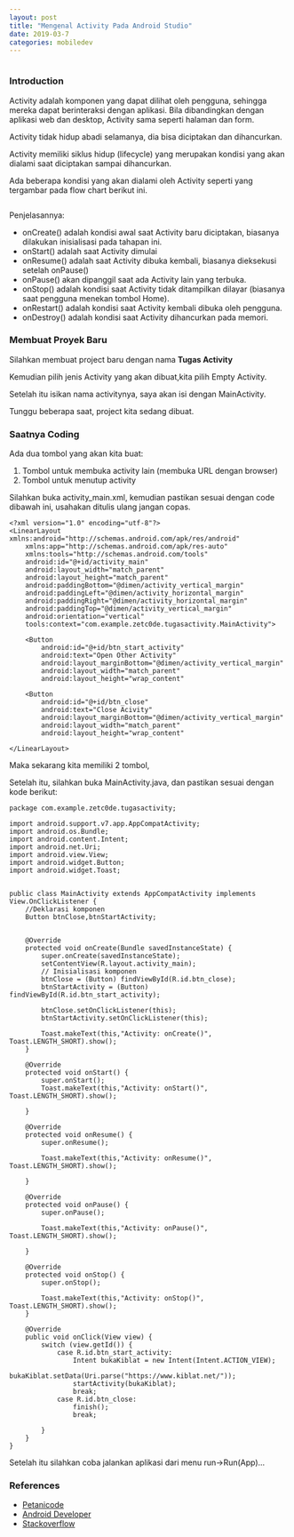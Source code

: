 ```yaml
---
layout: post
title: "Mengenal Activity Pada Android Studio"
date: 2019-03-7
categories: mobiledev
---
```


![]()
### Introduction
Activity adalah komponen yang dapat dilihat oleh pengguna, sehingga mereka dapat berinteraksi dengan aplikasi.
Bila dibandingkan dengan aplikasi web dan desktop, Activity sama seperti halaman dan form.

Activity tidak hidup abadi selamanya, dia bisa diciptakan dan dihancurkan.

Activity memiliki siklus hidup (lifecycle) yang merupakan kondisi yang akan dialami saat diciptakan sampai dihancurkan.

Ada beberapa kondisi yang akan dialami oleh Activity seperti yang tergambar pada flow chart berikut ini.

![]()

Penjelasannya:

- onCreate() adalah kondisi awal saat Activity baru diciptakan, biasanya dilakukan inisialisasi pada tahapan ini.
- onStart() adalah saat Activity dimulai
- onResume() adalah saat Activity dibuka kembali, biasanya dieksekusi setelah onPause()
- onPause() akan dipanggil saat ada Activity lain yang terbuka.
- onStop() adalah kondisi saat Activity tidak ditampilkan dilayar (biasanya saat pengguna menekan tombol Home).
- onRestart() adalah kondisi saat Activity kembali dibuka oleh pengguna.
- onDestroy() adalah kondisi saat Activity dihancurkan pada memori.

### Membuat Proyek Baru
Silahkan membuat project baru dengan nama <b>Tugas Activity</b>
![]()

Kemudian pilih jenis Activity yang akan dibuat,kita pilih Empty Activity.
![]()

Setelah itu isikan nama activitynya, saya akan isi dengan MainActivity.
![]()

Tunggu beberapa saat, project kita sedang dibuat.

### Saatnya Coding
Ada dua tombol yang akan kita buat:
1. Tombol untuk membuka activity lain (membuka URL dengan browser)
2. Tombol untuk menutup activity

Silahkan buka activity_main.xml, kemudian pastikan sesuai dengan code dibawah ini, usahakan ditulis ulang jangan copas.
```
<?xml version="1.0" encoding="utf-8"?>
<LinearLayout xmlns:android="http://schemas.android.com/apk/res/android"
    xmlns:app="http://schemas.android.com/apk/res-auto"
    xmlns:tools="http://schemas.android.com/tools"
    android:id="@+id/activity_main"
    android:layout_width="match_parent"
    android:layout_height="match_parent"
    android:paddingBottom="@dimen/activity_vertical_margin"
    android:paddingLeft="@dimen/activity_horizontal_margin"
    android:paddingRight="@dimen/activity_horizontal_margin"
    android:paddingTop="@dimen/activity_vertical_margin"
    android:orientation="vertical"
    tools:context="com.example.zetc0de.tugasactivity.MainActivity">

    <Button
        android:id="@+id/btn_start_activity"
        android:text="Open Other Activity"
        android:layout_marginBottom="@dimen/activity_vertical_margin"
        android:layout_width="match_parent"
        android:layout_height="wrap_content"

    <Button
        android:id="@+id/btn_close"
        android:text="Close Acivity"
        android:layout_marginBottom="@dimen/activity_vertical_margin"
        android:layout_width="match_parent"
        android:layout_height="wrap_content"
        
</LinearLayout>
```
Maka sekarang kita memiliki 2 tombol,
![]()


Setelah itu, silahkan buka MainActivity.java, dan pastikan sesuai dengan kode berikut:

```
package com.example.zetc0de.tugasactivity;

import android.support.v7.app.AppCompatActivity;
import android.os.Bundle;
import android.content.Intent;
import android.net.Uri;
import android.view.View;
import android.widget.Button;
import android.widget.Toast;


public class MainActivity extends AppCompatActivity implements View.OnClickListener {
    //Deklarasi komponen
    Button btnClose,btnStartActivity;


    @Override
    protected void onCreate(Bundle savedInstanceState) {
        super.onCreate(savedInstanceState);
        setContentView(R.layout.activity_main);
        // Inisialisasi komponen
        btnClose = (Button) findViewById(R.id.btn_close);
        btnStartActivity = (Button) findViewById(R.id.btn_start_activity);

        btnClose.setOnClickListener(this);
        btnStartActivity.setOnClickListener(this);

        Toast.makeText(this,"Activity: onCreate()", Toast.LENGTH_SHORT).show();
    }

    @Override
    protected void onStart() {
        super.onStart();
        Toast.makeText(this,"Activity: onStart()", Toast.LENGTH_SHORT).show();

    }

    @Override
    protected void onResume() {
        super.onResume();

        Toast.makeText(this,"Activity: onResume()", Toast.LENGTH_SHORT).show();

    }

    @Override
    protected void onPause() {
        super.onPause();

        Toast.makeText(this,"Activity: onPause()", Toast.LENGTH_SHORT).show();

    }

    @Override
    protected void onStop() {
        super.onStop();

        Toast.makeText(this,"Activity: onStop()", Toast.LENGTH_SHORT).show();
    }

    @Override
    public void onClick(View view) {
        switch (view.getId()) {
            case R.id.btn_start_activity:
                Intent bukaKiblat = new Intent(Intent.ACTION_VIEW);
                bukaKiblat.setData(Uri.parse("https://www.kiblat.net/"));
                startActivity(bukaKiblat);
                break;
            case R.id.btn_close:
                finish();
                break;

        }
    }
}

```
Setelah itu silahkan coba jalankan aplikasi dari menu run->Run(App)...
![]()


### References
- [Petanicode](https://www.petanikode.com/android-activity/)
- [Android Developer](https://developer.android.com/guide/topics/resources/more-resources.html#Dimension)
- [Stackoverflow](https://stackoverflow.com/questions/41368739/what-does-dimen-activity-vertical-margin-do)